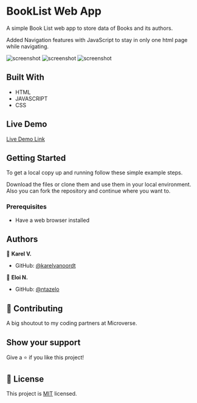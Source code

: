 # BookList Web App

A simple Book List web app to store data of Books and its authors. 

Added Navigation features with JavaScript to stay in only one html page while navigating. 


![screenshot](.screenshot1.png)
![screenshot](.screenshot2.png)
![screenshot](.screenshot3.png)




## Built With

- HTML
- JAVASCRIPT
- CSS

## Live Demo

[Live Demo Link](https://karelvanoordt.github.io/Book-List-Web/)


## Getting Started


To get a local copy up and running follow these simple example steps.

Download the files or clone them and use them in your local environment. Also you can fork the repository and continue where you want to.

### Prerequisites

- Have a web browser installed

## Authors

👤 **Karel V.**

- GitHub: [@karelvanoordt](https://github.com/karelvanoordt)

👤 **Eloi N.**

- GitHub: [@ntazelo](https://github.com/ntazelo)

## 🤝 Contributing

A big shoutout to my coding partners at Microverse.

## Show your support

Give a ⭐️ if you like this project!


## 📝 License

This project is [MIT](./MIT.md) licensed.